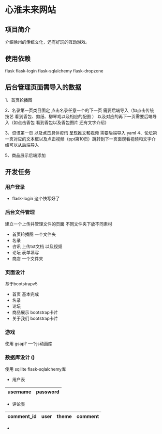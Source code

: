 # 心淮未来网站
## 项目简介
介绍徐州的传统文化，还有好玩的互动游戏。

## 使用依赖
flask
flask-login
flask-sqlalchemy
flask-dropzone

## 后台管理页面需导入的数据
1、首页轮播图 

2、名录第一页类目固定 点击名录任意一个的下一页 需要后端导入（如点击传统技艺 看到香包、剪纸、柳琴戏以及相应的配图 ） 以及对应的再下一页需要后端导入（如点击香包 看到香包以及香包图片 还有文字介绍）
 
3、资讯第一页 以及点击具体资讯 呈现推文和视频 需要后端导入
yaml
4、论坛第一页对应的文本框以及点击视频（ppt第10页）跳转到下一页面观看视频和文字介绍可以从后端导入 

5、商品展示后端添加

## 开发任务

### 用户登录  
- flask-login  这个快写好了

### 后台文件管理  
建立一个上传并管理文件的页面 不同文件夹下放不同素材
- 首页轮播图  一个文件夹
- 名录     
- 咨讯     上传txt文档 以及视频  
- 论坛     表单填写
- 商店     一个文件夹

### 页面设计
基于bootstrapv5
- 首页 基本完成
- 名录
- 论坛
- 商品展示  bootstrap卡片
- 关于我们  bootstrap卡片

### 游戏
使用 gsap?  一个js动画库

### 数据库设计  ()
使用 sqllite
flask-sqlalchemy库


- 用户表

| username | password |
|  ----  | ----  |

- 评论表 

| comment_id | user | theme | comment |
|------------|  ----  | ----  |---------|

- 